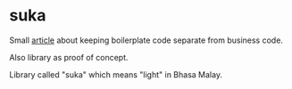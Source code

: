 # suka

Small [article](https://github.com/a-e-tsvetkov/suka/blob/master/Main.md) about keeping boilerplate code separate from business code.

Also library as proof of concept.

Library called "suka" which means "light" in Bhasa Malay.
